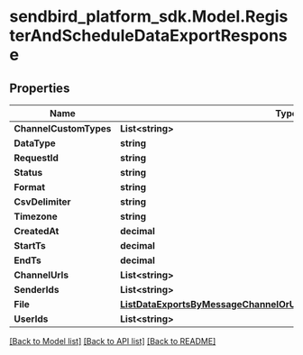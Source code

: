 
# sendbird_platform_sdk.Model.RegisterAndScheduleDataExportResponse

## Properties

Name | Type | Description | Notes
------------ | ------------- | ------------- | -------------
**ChannelCustomTypes** | **List&lt;string&gt;** |  | [optional] 
**DataType** | **string** |  | [optional] 
**RequestId** | **string** |  | [optional] 
**Status** | **string** |  | [optional] 
**Format** | **string** |  | [optional] 
**CsvDelimiter** | **string** |  | [optional] 
**Timezone** | **string** |  | [optional] 
**CreatedAt** | **decimal** |  | [optional] 
**StartTs** | **decimal** |  | [optional] 
**EndTs** | **decimal** |  | [optional] 
**ChannelUrls** | **List&lt;string&gt;** |  | [optional] 
**SenderIds** | **List&lt;string&gt;** |  | [optional] 
**File** | [**ListDataExportsByMessageChannelOrUserResponseExportedDataInnerFile**](ListDataExportsByMessageChannelOrUserResponseExportedDataInnerFile.md) |  | [optional] 
**UserIds** | **List&lt;string&gt;** |  | [optional] 

[[Back to Model list]](../README.md#documentation-for-models)
[[Back to API list]](../README.md#documentation-for-api-endpoints)
[[Back to README]](../README.md)


